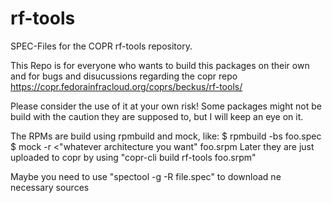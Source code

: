 # rf-tools
SPEC-Files for the COPR rf-tools repository.

This Repo is for everyone who wants to build this packages on their own and for bugs and disucussions regarding
the copr repo https://copr.fedorainfracloud.org/coprs/beckus/rf-tools/

Please consider the use of it at your own risk! Some packages might not be build with the caution they are supposed
to, but I will keep an eye on it.

The RPMs are build using rpmbuild and mock, like:
$ rpmbuild -bs foo.spec
$ mock -r <"whatever architecture you want" foo.srpm
Later they are just uploaded to copr by using "copr-cli build rf-tools foo.srpm"

Maybe you need to use "spectool -g -R file.spec" to download ne necessary sources
